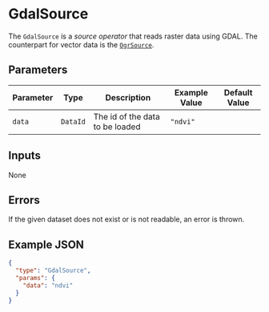 # GdalSource

The `GdalSource` is a _source operator_ that reads raster data using GDAL.
The counterpart for vector data is the [`OgrSource`](./ogrsource.md).

## Parameters

| Parameter | Type     | Description                     | Example Value                  | Default Value |
| --------- | -------- | ------------------------------- | ------------------------------ | ------------- |
| `data`    | `DataId` | The id of the data to be loaded | <pre><code>"ndvi"</code></pre> |               |

## Inputs

None

## Errors

If the given dataset does not exist or is not readable, an error is thrown.

## Example JSON

```json
{
  "type": "GdalSource",
  "params": {
    "data": "ndvi"
  }
}
```

